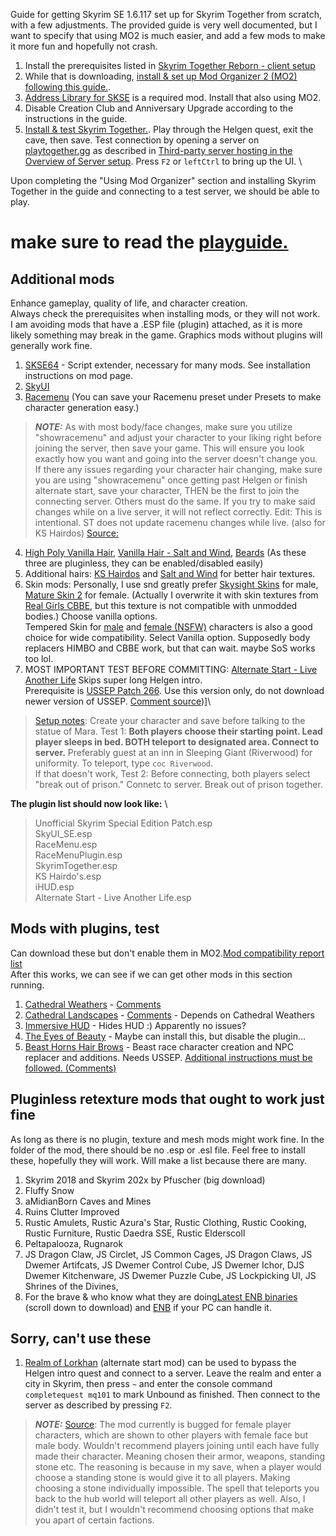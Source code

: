 Guide for getting Skyrim SE 1.6.117 set up for Skyrim Together from scratch, with a few adjustments. The provided guide is very well documented, but I want to specify that using MO2 is much easier, and add a few mods to make it more fun and hopefully not crash.

1. Install the prerequisites listed in [Skyrim Together Reborn - client setup](https://wiki.tiltedphoques.com/tilted-online/guides/client-setup)
2. While that is downloading, [install & set up Mod Organizer 2 (MO2) following this guide.](https://wiki.tiltedphoques.com/tilted-online/guides/client-setup/using-modorganizer2-mo2/installing-modorganizer2/installating-the-mod-manager).
3. [Address Library for SKSE](https://wiki.tiltedphoques.com/tilted-online/guides/client-setup/using-modorganizer2-mo2/utilities) is a required mod. Install that also using MO2.
4. Disable Creation Club and Anniversary Upgrade according to the instructions in the guide.
5. [Install & test Skyrim Together.](https://wiki.tiltedphoques.com/tilted-online/guides/client-setup/using-modorganizer2-mo2/skyrim-together-reborn)\. Play through the Helgen quest, exit the cave, then save. Test connection by opening a server on [playtogether.gg](https:/playtogether.gg) as described in [Third-party server hosting in the Overview of Server setup](https://wiki.tiltedphoques.com/tilted-online/guides/server-guide). Press `F2` or `leftCtrl` to bring up the UI. \


Upon completing the "Using Mod Organizer" section and installing Skyrim Together in the guide and connecting to a test server, we should be able to play.

# make sure to read the [playguide.](https://wiki.tiltedphoques.com/tilted-online/general-information/playguide)

## Additional mods
Enhance gameplay, quality of life, and character creation.\
Always check the prerequisites when installing mods, or they will not work.\
I am avoiding mods that have a .ESP file (plugin) attached, as it is more likely something may break in the game. Graphics mods without plugins will generally work fine. 
1. [SKSE64](https://www.nexusmods.com/skyrimspecialedition/mods/30379?tab=files) - Script extender, necessary for many mods. See installation instructions on mod page.
2. [SkyUI](https://www.nexusmods.com/skyrimspecialedition/mods/12604)
3. [Racemenu](https://www.nexusmods.com/skyrimspecialedition/mods/19080) (You can save your Racemenu preset under Presets to make character generation easy.)
> **_NOTE:_** As with most body/face changes, make sure you utilize "showracemenu" and adjust your character to your liking right before joining the server, then save your game. This will ensure you look exactly how you want and going into the server doesn't change you. If there any issues regarding your character hair changing, make sure you are using "showracemenu" once getting past Helgen or finish alternate start, save your character, THEN be the first to join the connecting server. Others must do the same. If you try to make said changes while on a live server, it will not reflect correctly. Edit: This is intentional. ST does not update racemenu changes while live. (also for KS Hairdos) [Source:](https://github.com/tiltedphoques/Mod-Compatibility/issues/34)
4. [High Poly Vanilla Hair](https://www.nexusmods.com/skyrimspecialedition/mods/41863), [Vanilla Hair - Salt and Wind](https://www.nexusmods.com/skyrimspecialedition/mods/45147), [Beards](https://www.nexusmods.com/skyrimspecialedition/mods/1067) (As these three are pluginless, they can be enabled/disabled easily)
5. Additional hairs: [KS Hairdos](https://www.nexusmods.com/skyrimspecialedition/mods/6817) and [Salt and Wind](https://www.nexusmods.com/skyrimspecialedition/mods/16582?tab=files) for better hair textures.
6. Skin mods: Personally, I use snd greatly prefer [Skysight Skins](https://www.nexusmods.com/skyrimspecialedition/mods/6580) for male, [Mature Skin 2](https://www.nexusmods.com/skyrimspecialedition/mods/26017?tab=description) for female. (Actually I overwrite it with skin textures from [Real Girls CBBE](https://www.nexusmods.com/skyrimspecialedition/mods/75065), but this texture is not compatible with unmodded bodies.) Choose vanilla options.\
   Tempered Skin for [male](https://www.nexusmods.com/skyrimspecialedition/mods/7902) and [female (NSFW)](https://www.nexusmods.com/skyrimspecialedition/mods/8505) characters is also a good choice for wide compatibility. Select Vanilla option.
   Supposedly body replacers HIMBO and CBBE work, but that can wait. maybe SoS works too lol.
6. MOST IMPORTANT TEST BEFORE COMMITTING: 
[Alternate Start - Live Another Life](https://www.nexusmods.com/skyrimspecialedition/mods/272) Skips super long Helgen intro.\
Prerequisite is [USSEP Patch 266](https://www.nexusmods.com/skyrimspecialedition/mods/266?tab=files&file_id=209150). Use this version only, do not download newer version of USSEP. [Comment source](https://github.com/tiltedphoques/Mod-Compatibility/issues/7#issuecomment-1185771114))]\
> [Setup notes](https://github.com/tiltedphoques/Mod-Compatibility/issues/8):
> Create your character and save before talking to the statue of Mara. 
> Test 1: **Both players choose their starting point. Lead player sleeps in bed. BOTH teleport to designated area. Connect to server.** Preferably guest at an inn in Sleeping Giant (Riverwood) for uniformity. To teleport, type `coc Riverwood`.\
> If that doesn't work, Test 2: Before connecting, both players select "break out of prison." Connetc to server. Break out of prison together.

**The plugin list should now look like:** \
>Unofficial Skyrim Special Edition Patch.esp\
SkyUI_SE.esp\
RaceMenu.esp\
RaceMenuPlugin.esp\
SkyrimTogether.esp\
KS Hairdo's.esp\
iHUD.esp\
Alternate Start - Live Another Life.esp

## Mods with plugins, test

Can download these but don't enable them in MO2.[Mod compatibility report list](https://github.com/tiltedphoques/Mod-Compatibility/issues?page=2&q=is%3Aissue+is%3Aopen+sort%3Areactions-%2B1-desc)\
After this works, we can see if we can get other mods in this section running.

1. [Cathedral Weathers](https://www.nexusmods.com/skyrimspecialedition/mods/17230](https://www.nexusmods.com/skyrimspecialedition/mods/24791?tab=description)) - [Comments](https://github.com/tiltedphoques/Mod-Compatibility/issues/167)
2. [Cathedral Landscapes](https://www.nexusmods.com/skyrimspecialedition/mods/21954?tab=description) - [Comments](https://github.com/tiltedphoques/Mod-Compatibility/issues/168) - Depends on Cathedral Weathers
3. [Immersive HUD](https://www.nexusmods.com/skyrimspecialedition/mods/12440) - Hides HUD :) Apparently no issues?
4. [The Eyes of Beauty](https://www.nexusmods.com/skyrimspecialedition/mods/16185) - Maybe can install this, but disable the plugin... 
5. [Beast Horns Hair Brows](https://www.nexusmods.com/skyrimspecialedition/mods/38480) - Beast race character creation and NPC replacer and additions. Needs USSEP. [Additional instructions must be followed. (Comments)](https://github.com/tiltedphoques/Mod-Compatibility/issues/26)



## Pluginless retexture mods that ought to work just fine
As long as there is no plugin, texture and mesh mods might work fine. In the folder of the mod, there should be no .esp or .esl file. Feel free to install these, hopefully they will work. Will make a list because there are many.
1. Skyrim 2018 and Skyrim 202x by Pfuscher (big download)
2. Fluffy Snow
3. aMidianBorn Caves and Mines
4. Ruins Clutter Improved
5. Rustic Amulets, Rustic Azura's Star, Rustic Clothing, Rustic Cooking, Rustic Furniture, Rustic Daedra SSE, Rustic Elderscoll
6. Peltapalooza, Rugnarok
7. JS Dragon Claw, JS Circlet, JS Common Cages, JS Dragon Claws, JS Dwemer Artifcats, JS Dwemer Control Cube, JS Dwemer Ichor, DJS Dwemer Kitchenware, JS Dwemer Puzzle Cube, JS Lockpicking UI, JS Shrines of the Divines, 
8. For the brave & who know what they are doing[Latest ENB binaries](http://enbdev.com/mod_tesskyrimse_v0502.htm) (scroll down to download) and [ENB]() if your PC can handle it.


## Sorry, can't use these
1. [Realm of Lorkhan](https://www.nexusmods.com/skyrimspecialedition/mods/18223) (alternate start mod) can be used to bypass the Helgen intro quest and connect to a server. Leave the realm and enter a city in Skyrim, then press `~` and enter the console command  `completequest mq101` to mark Unbound as finished. Then connect to the server as described by pressing `F2`.
> **_NOTE:_** [Source](https://github.com/tiltedphoques/Mod-Compatibility/issues/78): The mod currently is bugged for female player characters, which are shown to other players with female face but male body. Wouldn't recommend players joining until each have fully made their character. Meaning chosen their armor, weapons, standing stone etc. The reasoning is because in my save, when a player would choose a standing stone is would give it to all players. Making choosing a stone individually impossible. The spell that teleports you back to the hub world will teleport all other players as well. Also, I didn't test it, but I wouldn't recommend choosing options that make you apart of certain factions. 
